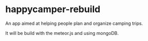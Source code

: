 happycamper-rebuild
===================

An app aimed at helping people plan and organize camping trips.

It will be build with the meteor.js and using mongoDB.
